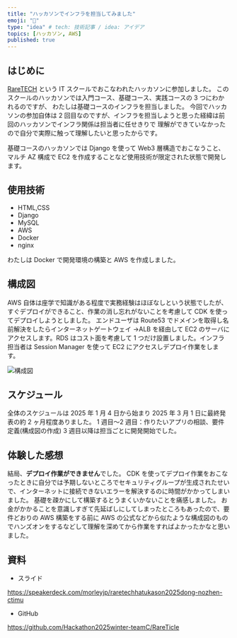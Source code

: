 ```yaml
---
title: "ハッカソンでインフラを担当してみました"
emoji: "🏃"
type: "idea" # tech: 技術記事 / idea: アイデア
topics: [ハッカソン, AWS]
published: true
---
```


## はじめに

[RareTECH](https://raretech.site/) という IT スクールでおこなわれたハッカソンに参加しました。
このスクールのハッカソンでは入門コース、基礎コース、実践コースの 3 つにわかれるのですが、
わたしは基礎コースのインフラを担当しました。
今回でハッカソンの参加自体は 2 回目なのですが、インフラを担当しようと思った経緯は前回のハッカソンでインフラ関係は担当者に任せきりで
理解ができていなかったので自分で実際に触って理解したいと思ったからです。

基礎コースのハッカソンでは Django を使って Web3 層構造でおこなうこと、マルチ AZ 構成で EC2 を作成することなど使用技術が限定された状態で開発します。

## 使用技術

- HTML,CSS
- Django
- MySQL
- AWS
- Docker
- nginx

わたしは Docker で開発環境の構築と AWS を作成しました。

## 構成図

AWS 自体は座学で知識がある程度で実務経験はほぼなしという状態でしたが、すぐデプロイができること、作業の消し忘れがないことを考慮して CDK を使ってデプロイしようとしました。
エンドユーザは Route53 でドメインを取得し名前解決をしたらインターネットゲートウェイ →ALB を経由して EC2 のサーバにアクセスします。RDS はコスト面を考慮して 1 つだけ設置しました。インフラ担当者は Session Manager を使って EC2 にアクセスしデプロイ作業をします。

![構成図](https://storage.googleapis.com/zenn-user-upload/d37d8888b0d4-20250306.jpg)

## スケジュール

全体のスケジュールは 2025 年 1 月 4 日から始まり 2025 年 3 月 1 日に最終発表の約 2 ヶ月程度ありました。
1 週目〜2 週目：作りたいアプリの相談、要件定義(構成図の作成)
3 週目以降は担当ごとに開発開始でした。

## 体験した感想

結局、**デプロイ作業ができません**でした。
CDK を使ってデプロイ作業をおこなったときに自分では予期しないところでセキュリティグループが生成されたせいで、インターネットに接続できないエラーを解決するのに時間がかかってしまいました。
基礎を疎かにして構築するとうまくいかないことを痛感しました。
お金がかかることを意識しすぎて先延ばしにしてしまったところもあったので、要件どおりの AWS 構築をする前に AWS の公式などから似たような構成図のものでハンズオンをするなどして理解を深めてから作業をすればよかったかなと思いました。

## 資料

- スライド

https://speakerdeck.com/morleyjp/raretechhatukason2025dong-nozhen-ctimu

- GitHub

https://github.com/Hackathon2025winter-teamC/RareTicle
